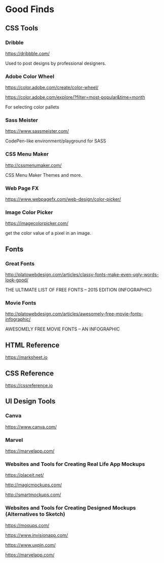 # Good Finds

## CSS Tools

### Dribble
https://dribbble.com/

Used to post designs by professional designers.

### Adobe Color Wheel
https://color.adobe.com/create/color-wheel/

https://color.adobe.com/explore/?filter=most-popular&time=month

For selecting color pallets

### Sass Meister
https://www.sassmeister.com/

CodePen-like environment/playground for SASS

### CSS Menu Maker
http://cssmenumaker.com/

CSS Menu Maker Themes and more.

### Web Page FX
https://www.webpagefx.com/web-design/color-picker/

### Image Color Picker
https://imagecolorpicker.com/

get the color value of a pixel in an image.

## Fonts

### Great Fonts
http://platowebdesign.com/articles/classy-fonts-make-even-ugly-words-look-good/

THE ULTIMATE LIST OF FREE FONTS – 2015 EDITION (INFOGRAPHIC)

### Movie Fonts
http://platowebdesign.com/articles/awesomely-free-movie-fonts-infographic/

AWESOMELY FREE MOVIE FONTS – AN INFOGRAPHIC


## HTML Reference
https://marksheet.io

## CSS Reference
https://cssreference.io

## UI Design Tools

### Canva
https://www.canva.com/

### Marvel
https://marvelapp.com/

### Websites and Tools for Creating Real Life App Mockups

https://placeit.net/

http://magicmockups.com/

http://smartmockups.com/

### Websites and Tools for Creating Designed Mockups (Alternatives to Sketch)

https://moqups.com/

https://www.invisionapp.com/

https://www.uxpin.com/

https://marvelapp.com/
